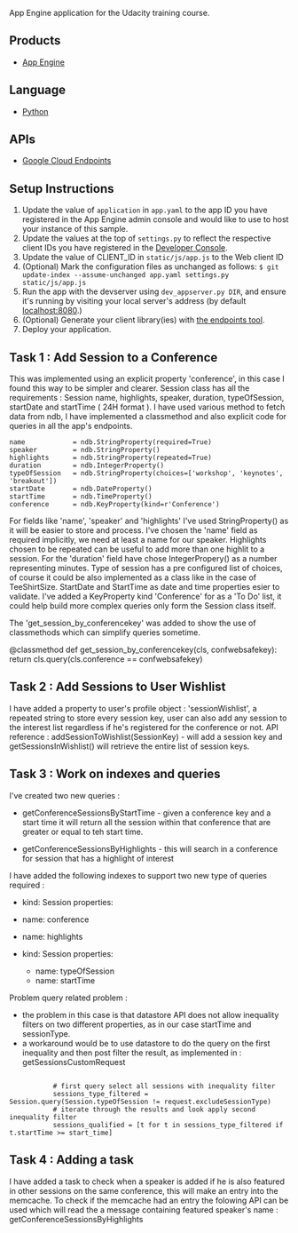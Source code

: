 App Engine application for the Udacity training course.

## Products
- [App Engine][1]

## Language
- [Python][2]

## APIs
- [Google Cloud Endpoints][3]

## Setup Instructions
1. Update the value of `application` in `app.yaml` to the app ID you
   have registered in the App Engine admin console and would like to use to host
   your instance of this sample.
1. Update the values at the top of `settings.py` to
   reflect the respective client IDs you have registered in the
   [Developer Console][4].
1. Update the value of CLIENT_ID in `static/js/app.js` to the Web client ID
1. (Optional) Mark the configuration files as unchanged as follows:
   `$ git update-index --assume-unchanged app.yaml settings.py static/js/app.js`
1. Run the app with the devserver using `dev_appserver.py DIR`, and ensure it's running by visiting your local server's address (by default [localhost:8080][5].)
1. (Optional) Generate your client library(ies) with [the endpoints tool][6].
1. Deploy your application.


[1]: https://developers.google.com/appengine
[2]: http://python.org
[3]: https://developers.google.com/appengine/docs/python/endpoints/
[4]: https://console.developers.google.com/
[5]: https://localhost:8080/
[6]: https://developers.google.com/appengine/docs/python/endpoints/endpoints_tool

## Task 1 : Add Session to a Conference

This was implemented using an explicit property 'conference', in this case I found this way to be simpler and clearer. Session class has all the requirements : Session name, highlights, speaker, duration, typeOfSession, startDate and startTime ( 24H format ). I have used various method to fetch data from ndb, I have implemented a classmethod and also explicit code for queries in all the app's endpoints.

    name            = ndb.StringProperty(required=True)
    speaker         = ndb.StringProperty()
    highlights      = ndb.StringProperty(repeated=True)
    duration        = ndb.IntegerProperty()
    typeOfSession   = ndb.StringProperty(choices=['workshop', 'keynotes', 'breakout']) 
    startDate       = ndb.DateProperty()
    startTime       = ndb.TimeProperty()
    conference      = ndb.KeyProperty(kind=r'Conference')

For fields like 'name', 'speaker' and 'highlights' I've used StringProperty() as it will be easier to store and process. I've chosen the 'name' field as required implicitly, we need at least a name for our speaker. Highlights chosen to be repeated can be useful to add more than one highlit to a session. For the 'duration' field have chose IntegerPropery() as a number representing minutes. Type of session has a pre configured list of choices, of course it could be also implemented as a class like in the case of TeeShirtSize. StartDate and StartTime as date and time properties esier to validate. I've added a KeyProperty kind 'Conference' for as a 'To Do' list, it could help build more complex queries only form the Session class itself.

The 'get_session_by_conferencekey' was added to show the use of classmethods which can simplify queries sometime.

   @classmethod
    def get_session_by_conferencekey(cls, confwebsafekey):
        return cls.query(cls.conference == confwebsafekey)

## Task 2 : Add Sessions to User Wishlist

I have added a property to user's profile object : 'sessionWishlist', a repeated string to store every session key, user can also add any session to the interest list regardless if he's registered for the conference or not.
API reference : addSessionToWishlist(SessionKey) - will add a session key and getSessionsInWishlist() will retrieve the entire list of session keys.

## Task 3 : Work on indexes and queries

 I've created two new queries :
 
 - getConferenceSessionsByStartTime - given a conference key and a start time it will return all the session within that conference that are greater or equal to teh start time.

 - getConferenceSessionsByHighlights - this will search in a conference for session that has a highlight of interest

I have added the following indexes to support two new type of queries required :

   - kind: Session
  properties:
  - name: conference
  - name: highlights

- kind: Session
  properties:
  - name: typeOfSession
  - name: startTime

Problem query related problem :
 - the problem in this case is that datastore API does not allow inequality filters on two different properties, as in our case startTime and sessionType.
 - a workaround would be to use datastore to do the query on the first inequality and then post filter the result, as implemented in : getSessionsCustomRequest
 ```

            # first query select all sessions with inequality filter
            sessions_type_filtered = Session.query(Session.typeOfSession != request.excludeSessionType)
            # iterate through the results and look apply second inequality filter
            sessions_qualified = [t for t in sessions_type_filtered if t.startTime >= start_time]
```
## Task 4 : Adding a task

I have added a task to check when a speaker is added if he is also featured in other sessions on the same conference, this will make an entry into the memcache. To check if the memcache had an entry the folowing API can be used which will read the a message containing featured speaker's name : getConferenceSessionsByHighlights
   




 


